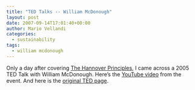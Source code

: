```yaml
---
title: "TED Talks -- William McDonough"
layout: post
date: 2007-09-14T17:01:40+00:00
author: Mario Vellandi
categories:
  - sustainability
tags:
  - william mcdonough
---
```

Only a day after covering [The Hannover Principles](../the-hannover-principles-of-sustainable-design/ "the hannover principles of sustainable design"), I came across a 2005 TED Talk with William McDonough. Here&#8217;s the [YouTube video](http://youtube.com/watch?v=IoRjz8iTVoo "youtube video of TED Talk with William McDonough") from the event. And here is the [original TED page](http://www.ted.com/talks/view/id/104 "TED Talk with William McDonough").



